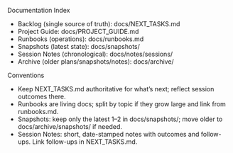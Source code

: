Documentation Index

- Backlog (single source of truth): docs/NEXT_TASKS.md
- Project Guide: docs/PROJECT_GUIDE.md
- Runbooks (operations): docs/runbooks.md
- Snapshots (latest state): docs/snapshots/
- Session Notes (chronological): docs/notes/sessions/
- Archive (older plans/snapshots/notes): docs/archive/

Conventions
- Keep NEXT_TASKS.md authoritative for what’s next; reflect session outcomes there.
- Runbooks are living docs; split by topic if they grow large and link from runbooks.md.
- Snapshots: keep only the latest 1–2 in docs/snapshots/; move older to docs/archive/snapshots/ if needed.
- Session Notes: short, date-stamped notes with outcomes and follow-ups. Link follow-ups in NEXT_TASKS.md.

